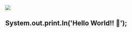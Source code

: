 <img align="center" src="https://raw.githubusercontent.com/nicolasbncruz/main/banner.jpg"/>

## System.out.print.ln('Hello World!! 👋');
